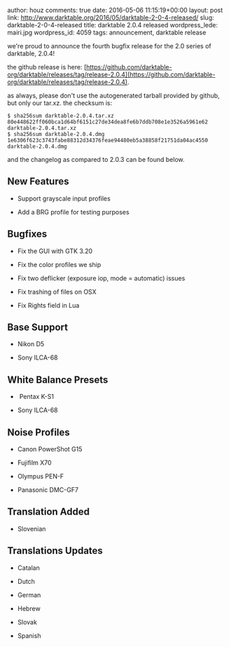 author: houz
comments: true
date: 2016-05-06 11:15:19+00:00
layout: post
link: http://www.darktable.org/2016/05/darktable-2-0-4-released/
slug: darktable-2-0-4-released
title: darktable 2.0.4 released
wordpress_lede: mairi.jpg
wordpress_id: 4059
tags: announcement, darktable release

we're proud to announce the fourth bugfix release for the 2.0 series of darktable, 2.0.4!

the github release is here: [https://github.com/darktable-org/darktable/releases/tag/release-2.0.4](https://github.com/darktable-org/darktable/releases/tag/release-2.0.4).

as always, please don't use the autogenerated tarball provided by github, but only our tar.xz. the checksum is:

    
    $ sha256sum darktable-2.0.4.tar.xz
    80e448622ff060bca1d64bf6151c27de34dea8fe6b7ddb708e1e3526a5961e62  darktable-2.0.4.tar.xz
    $ sha256sum darktable-2.0.4.dmg 
    1e6306f623c3743fabe88312d34376feae94480eb5a38858f21751da04ac4550  darktable-2.0.4.dmg


and the changelog as compared to 2.0.3 can be found below.


## New Features





 	
  * Support grayscale input profiles

 	
  * Add a BRG profile for testing purposes




## Bugfixes





 	
  * Fix the GUI with GTK 3.20

 	
  * Fix the color profiles we ship

 	
  * Fix two deflicker (exposure iop, mode = automatic) issues

 	
  * Fix trashing of files on OSX

 	
  * Fix Rights field in Lua




## Base Support





 	
  * Nikon D5

 	
  * Sony ILCA-68




## White Balance Presets





 	
  *  Pentax K-S1

 	
  * Sony ILCA-68




## Noise Profiles





 	
  * Canon PowerShot G15

 	
  * Fujifilm X70

 	
  * Olympus PEN-F

 	
  * Panasonic DMC-GF7




## Translation Added





 	
  * Slovenian




## Translations Updates





 	
  * Catalan

 	
  * Dutch

 	
  * German

 	
  * Hebrew

 	
  * Slovak

 	
  * Spanish


